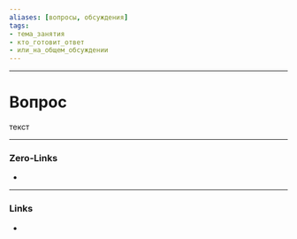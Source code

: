```yaml
---
aliases: [вопросы, обсуждения]
tags:
- тема_занятия
- кто_готовит_ответ
- или_на_общем_обсуждении
---
```

---
# Вопрос
текст


---
### Zero-Links
-  

---
### Links
-  

